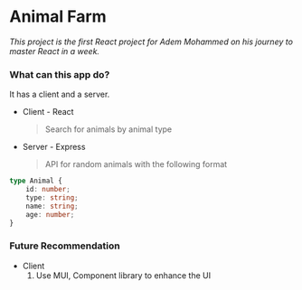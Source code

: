 # Animal Farm

_This project is the first React project for Adem Mohammed on his journey to master React in a week._

### What can this app do?

It has a client and a server.  
- Client - React
    > Search for animals by animal type
- Server - Express 
    > API for random animals with the following format
```ts
type Animal {
    id: number;
    type: string;
    name: string;
    age: number;
}
```

### Future Recommendation
- Client  
    1. Use MUI, Component library to enhance the UI
